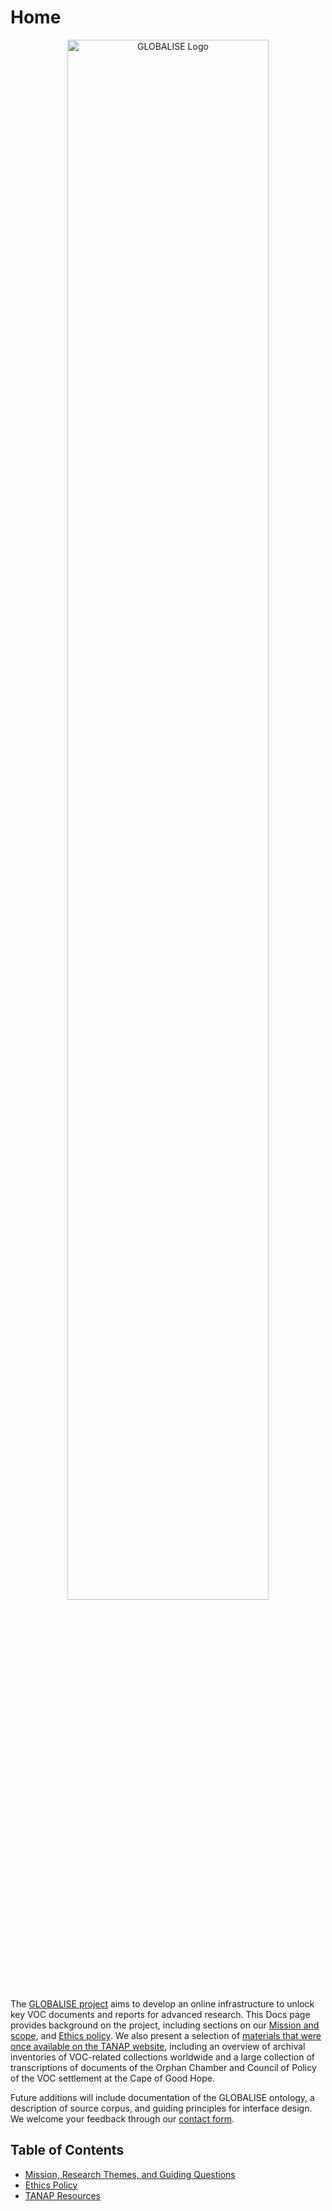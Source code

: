 <!-- ---
hide:
  - toc
--- -->

# Home 

<!-- ![GLOBALISE G](static/img/logo/globalise_g.svg) -->
<p style="text-align: center">
<img src="static/img/logo/globalise.svg" alt="GLOBALISE Logo" width="80%"/> <br>
</p>




The [GLOBALISE project](https://globalise.huygens.knaw.nl/) aims to develop an online infrastructure to unlock key VOC documents and reports for advanced research. This Docs page provides background on the project, including sections on our [Mission and scope](mission/mission_researchthemes.md), and [Ethics policy](ethics/policy.md). We also present a selection of [materials that were once available on the TANAP website](tanap/), including an overview of archival inventories of VOC-related collections worldwide and a large collection of transcriptions of documents of the Orphan Chamber and Council of Policy of the VOC settlement at the Cape of Good Hope.

Future additions will include documentation of the GLOBALISE ontology, a description of source corpus, and guiding principles for interface design. We welcome your feedback through our [contact form](https://globalise.huygens.knaw.nl/contact-us/).

## Table of Contents
<!-- ### GLOBALISE Mission and Scope-->
<!--ml: commenting out until there're more files underneath-->
- [Mission, Research Themes, and Guiding Questions](mission/mission_researchthemes.md)
- [Ethics Policy](ethics/policy.md)
- [TANAP Resources](tanap/)
    

